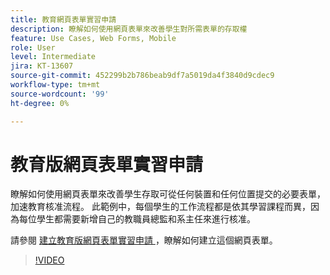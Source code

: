 ```yaml
---
title: 教育網頁表單實習申請
description: 瞭解如何使用網頁表單來改善學生對所需表單的存取權
feature: Use Cases, Web Forms, Mobile
role: User
level: Intermediate
jira: KT-13607
source-git-commit: 452299b2b786beab9df7a5019da4f3840d9cdec9
workflow-type: tm+mt
source-wordcount: '99'
ht-degree: 0%

---
```


# 教育版網頁表單實習申請

瞭解如何使用網頁表單來改善學生存取可從任何裝置和任何位置提交的必要表單，加速教育核准流程。 此範例中，每個學生的工作流程都是依其學習課程而異，因為每位學生都需要新增自己的教職員總監和系主任來進行核准。

請參閱 [ 建立教育版網頁表單實習申請 ](usecase-edu-intern-create.md) ，瞭解如何建立這個網頁表單。

>[!VIDEO](https://video.tv.adobe.com/v/3421773?quality=12&learn=on&hidetitle=true)
